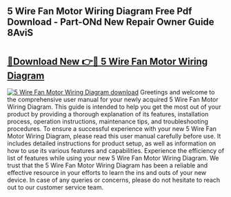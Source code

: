 ## 5 Wire Fan Motor Wiring Diagram Free Pdf Download - Part-ONd New Repair Owner Guide 8AviS

# <h2><a href="http://dfi242.blite.top/?on=5+Wire+Fan+Motor+Wiring+Diagram">🔗Download New 👉🔴 5 Wire Fan Motor Wiring Diagram</a></h2>

[![5 Wire Fan Motor Wiring Diagram download](https://i.imgur.com/lujVjoI.png)](http://dfi242.blite.top/?on=5+Wire+Fan+Motor+Wiring+Diagram)
Greetings and welcome to the comprehensive user manual for your newly acquired 5 Wire Fan Motor Wiring Diagram. This guide is intended to help you get the most out of your product by providing a thorough explanation of its features, installation process, operation instructions, maintenance tips, and troubleshooting procedures. To ensure a successful experience with your new 5 Wire Fan Motor Wiring Diagram, please read this user manual carefully before use. It includes detailed instructions for product setup, as well as information on how to use its various features and capabilities. Experience the efficiency of list of features while using your new 5 Wire Fan Motor Wiring Diagram. We trust that the 5 Wire Fan Motor Wiring Diagram has been a reliable and effective resource in your efforts to learn the ins and outs of your new device. In case of any queries or concerns, please do not hesitate to reach out to our customer service team.
